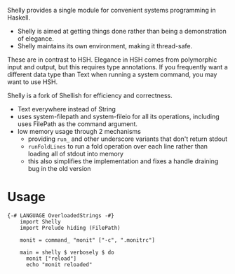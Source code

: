 Shelly provides a single module for convenient systems programming in Haskell.

* Shelly is aimed at getting things done rather than being a demonstration of elegance.
* Shelly maintains its own environment, making it thread-safe.

These are in contrast to HSH. Elegance in HSH comes from polymorphic input and output, but this requires type annotations.
If you frequently want a different data type than Text when running a system command, you may want to use HSH.

Shelly is a fork of Shellish for efficiency and correctness.

* Text everywhere instead of String
* uses system-filepath and system-fileio for all its operations, including uses FilePath as the command argument.
* low memory usage through 2 mechanisms
  * providing `run_` and other underscore variants that don't return stdout
  * `runFoldLines` to run a fold operation over each line rather than loading all of stdout into memory
  * this also simplifies the implementation and fixes a handle draining bug in the old version

# Usage

~~~~~ {.haskell}
{-# LANGUAGE OverloadedStrings -#}
    import Shelly
    import Prelude hiding (FilePath)

    monit = command_ "monit" ["-c", ".monitrc"]

    main = shelly $ verbosely $ do
      monit ["reload"]
      echo "monit reloaded"
~~~~~
